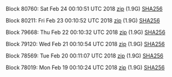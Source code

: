 Block 80760: Sat Feb 24 00:10:51 UTC 2018 [zip](https://dash-bootstrap.ams3.digitaloceanspaces.com/testnet/2018-02-24/bootstrap.dat.zip) (1.9G) [SHA256](https://dash-bootstrap.ams3.digitaloceanspaces.com/testnet/2018-02-24/sha256.txt)

Block 80211: Fri Feb 23 00:10:52 UTC 2018 [zip](https://dash-bootstrap.ams3.digitaloceanspaces.com/testnet/2018-02-23/bootstrap.dat.zip) (1.9G) [SHA256](https://dash-bootstrap.ams3.digitaloceanspaces.com/testnet/2018-02-23/sha256.txt)

Block 79668: Thu Feb 22 00:10:32 UTC 2018 [zip](https://dash-bootstrap.ams3.digitaloceanspaces.com/testnet/2018-02-22/bootstrap.dat.zip) (1.9G) [SHA256](https://dash-bootstrap.ams3.digitaloceanspaces.com/testnet/2018-02-22/sha256.txt)

Block 79120: Wed Feb 21 00:10:54 UTC 2018 [zip](https://dash-bootstrap.ams3.digitaloceanspaces.com/testnet/2018-02-21/bootstrap.dat.zip) (1.9G) [SHA256](https://dash-bootstrap.ams3.digitaloceanspaces.com/testnet/2018-02-21/sha256.txt)

Block 78569: Tue Feb 20 00:11:07 UTC 2018 [zip](https://dash-bootstrap.ams3.digitaloceanspaces.com/testnet/2018-02-20/bootstrap.dat.zip) (1.9G) [SHA256](https://dash-bootstrap.ams3.digitaloceanspaces.com/testnet/2018-02-20/sha256.txt)

Block 78019: Mon Feb 19 00:10:24 UTC 2018 [zip](https://dash-bootstrap.ams3.digitaloceanspaces.com/testnet/2018-02-19/bootstrap.dat.zip) (1.9G) [SHA256](https://dash-bootstrap.ams3.digitaloceanspaces.com/testnet/2018-02-19/sha256.txt)
